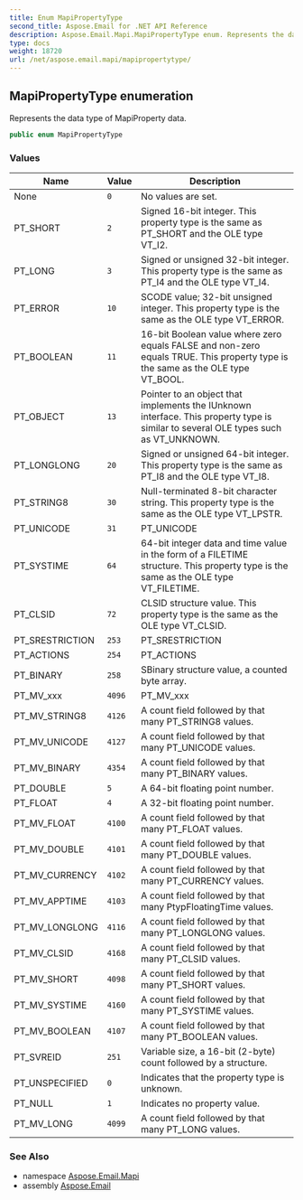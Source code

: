 ```yaml
---
title: Enum MapiPropertyType
second_title: Aspose.Email for .NET API Reference
description: Aspose.Email.Mapi.MapiPropertyType enum. Represents the data type of MapiProperty data
type: docs
weight: 18720
url: /net/aspose.email.mapi/mapipropertytype/
---
```

## MapiPropertyType enumeration

Represents the data type of MapiProperty data.

```csharp
public enum MapiPropertyType
```

### Values

| Name | Value | Description |
| --- | --- | --- |
| None | `0` | No values are set. |
| PT_SHORT | `2` | Signed 16-bit integer. This property type is the same as PT_SHORT and the OLE type VT_I2. |
| PT_LONG | `3` | Signed or unsigned 32-bit integer. This property type is the same as PT_I4 and the OLE type VT_I4. |
| PT_ERROR | `10` | SCODE value; 32-bit unsigned integer. This property type is the same as the OLE type VT_ERROR. |
| PT_BOOLEAN | `11` | 16-bit Boolean value where zero equals FALSE and non-zero equals TRUE. This property type is the same as the OLE type VT_BOOL. |
| PT_OBJECT | `13` | Pointer to an object that implements the IUnknown interface. This property type is similar to several OLE types such as VT_UNKNOWN. |
| PT_LONGLONG | `20` | Signed or unsigned 64-bit integer. This property type is the same as PT_I8 and the OLE type VT_I8. |
| PT_STRING8 | `30` | Null-terminated 8-bit character string. This property type is the same as the OLE type VT_LPSTR. |
| PT_UNICODE | `31` | PT_UNICODE |
| PT_SYSTIME | `64` | 64-bit integer data and time value in the form of a FILETIME structure. This property type is the same as the OLE type VT_FILETIME. |
| PT_CLSID | `72` | CLSID structure value. This property type is the same as the OLE type VT_CLSID. |
| PT_SRESTRICTION | `253` | PT_SRESTRICTION |
| PT_ACTIONS | `254` | PT_ACTIONS |
| PT_BINARY | `258` | SBinary structure value, a counted byte array. |
| PT_MV_xxx | `4096` | PT_MV_xxx |
| PT_MV_STRING8 | `4126` | A count field followed by that many PT_STRING8 values. |
| PT_MV_UNICODE | `4127` | A count field followed by that many PT_UNICODE values. |
| PT_MV_BINARY | `4354` | A count field followed by that many PT_BINARY values. |
| PT_DOUBLE | `5` | A 64-bit floating point number. |
| PT_FLOAT | `4` | A 32-bit floating point number. |
| PT_MV_FLOAT | `4100` | A count field followed by that many PT_FLOAT values. |
| PT_MV_DOUBLE | `4101` | A count field followed by that many PT_DOUBLE values. |
| PT_MV_CURRENCY | `4102` | A count field followed by that many PT_CURRENCY values. |
| PT_MV_APPTIME | `4103` | A count field followed by that many PtypFloatingTime values. |
| PT_MV_LONGLONG | `4116` | A count field followed by that many PT_LONGLONG values. |
| PT_MV_CLSID | `4168` | A count field followed by that many PT_CLSID values. |
| PT_MV_SHORT | `4098` | A count field followed by that many PT_SHORT values. |
| PT_MV_SYSTIME | `4160` | A count field followed by that many PT_SYSTIME values. |
| PT_MV_BOOLEAN | `4107` | A count field followed by that many PT_BOOLEAN values. |
| PT_SVREID | `251` | Variable size, a 16-bit (2-byte) count followed by a structure. |
| PT_UNSPECIFIED | `0` | Indicates that the property type is unknown. |
| PT_NULL | `1` | Indicates no property value. |
| PT_MV_LONG | `4099` | A count field followed by that many PT_LONG values. |

### See Also

* namespace [Aspose.Email.Mapi](../../aspose.email.mapi/)
* assembly [Aspose.Email](../../)


